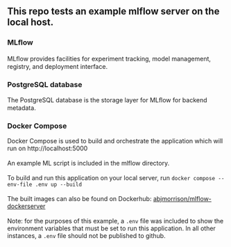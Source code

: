 ## This repo tests an example mlflow server on the local host. 

### MLﬂow <br>
MLﬂow provides facilities for experiment tracking, model management, registry, and deployment interface.<br>
### PostgreSQL database <br>
The PostgreSQL database is the storage layer for MLﬂow for backend metadata.<br>
### Docker Compose <br>
Docker Compose is used to build and orchestrate the application which will run on http://localhost:5000<br>
<br>
An example ML script is included in the mlflow directory. <br>
<br>
To build and run this application on your local server, run `docker compose --env-file .env up --build`
<br><br>
The built images can also be found on Dockerhub:
[abjmorrison/mlflow-dockerserver](https://hub.docker.com/repository/docker/abjmorrison/mlflow-dockerserver)
<br><br>
Note: for the purposes of this example, a `.env` file was included to show the environment variables that must be set to run this application. In all other instances, a `.env` file should not be published to github. 